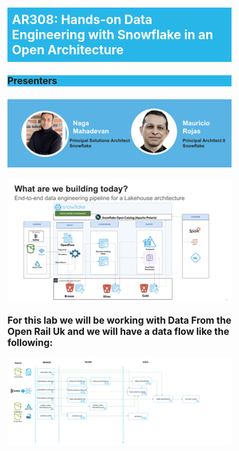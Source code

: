 <p style="background-color: #28b6e9">
<H1 style="background-color: #28b6e9; padding: 10px; color: white;"> AR308: Hands-on Data Engineering with Snowflake in an Open Architecture </H1>
</p>

<p style="background-color: #28b6e9; color: white;">
<h2 style="background-color: #28b6e9;">Presenters<h2>
<img src="./img/presenters.png">
</p>

![WhatAreWeBuilding](./img/what_are_we_building.png)

For this lab we will be working with Data From the Open Rail Uk and we will have a data flow like the following:

![DataFlow](./img/dataflow.png)

